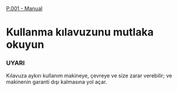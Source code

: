 [P.001 - Manual](../pict/P.001.svg)

# Kullanma kılavuzunu mutlaka okuyun
### UYARI

Kılavuza aykırı kullanım makineye, çevreye ve size zarar verebilir; ve makinenin garanti dışı kalmasına yol açar.


